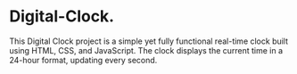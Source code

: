 # Digital-Clock.
This Digital Clock project is a simple yet fully functional real-time clock built using HTML, CSS, and JavaScript. The clock displays the current time in a 24-hour format, updating every second.
